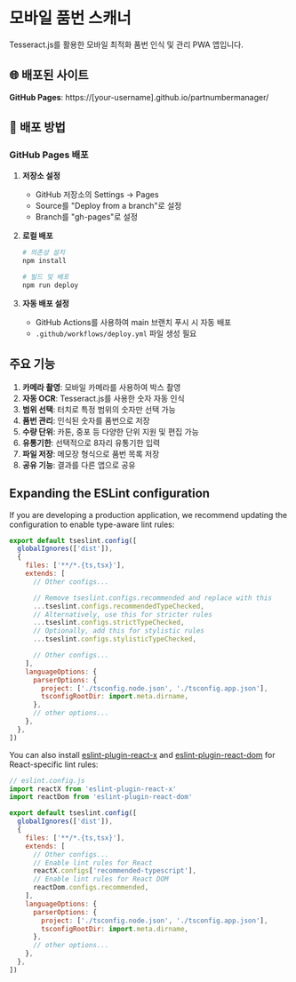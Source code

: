 # 모바일 품번 스캐너

Tesseract.js를 활용한 모바일 최적화 품번 인식 및 관리 PWA 앱입니다.

## 🌐 배포된 사이트

**GitHub Pages**: https://[your-username].github.io/partnumbermanager/

## 🚀 배포 방법

### GitHub Pages 배포

1. **저장소 설정**
   - GitHub 저장소의 Settings → Pages
   - Source를 "Deploy from a branch"로 설정
   - Branch를 "gh-pages"로 설정

2. **로컬 배포**
   ```bash
   # 의존성 설치
   npm install
   
   # 빌드 및 배포
   npm run deploy
   ```

3. **자동 배포 설정**
   - GitHub Actions를 사용하여 main 브랜치 푸시 시 자동 배포
   - `.github/workflows/deploy.yml` 파일 생성 필요

## 주요 기능

1. **카메라 촬영**: 모바일 카메라를 사용하여 박스 촬영
2. **자동 OCR**: Tesseract.js를 사용한 숫자 자동 인식
3. **범위 선택**: 터치로 특정 범위의 숫자만 선택 가능
4. **품번 관리**: 인식된 숫자를 품번으로 저장
5. **수량 단위**: 카톤, 중포 등 다양한 단위 지원 및 편집 가능
6. **유통기한**: 선택적으로 8자리 유통기한 입력
7. **파일 저장**: 메모장 형식으로 품번 목록 저장
8. **공유 기능**: 결과를 다른 앱으로 공유

## Expanding the ESLint configuration

If you are developing a production application, we recommend updating the configuration to enable type-aware lint rules:

```js
export default tseslint.config([
  globalIgnores(['dist']),
  {
    files: ['**/*.{ts,tsx}'],
    extends: [
      // Other configs...

      // Remove tseslint.configs.recommended and replace with this
      ...tseslint.configs.recommendedTypeChecked,
      // Alternatively, use this for stricter rules
      ...tseslint.configs.strictTypeChecked,
      // Optionally, add this for stylistic rules
      ...tseslint.configs.stylisticTypeChecked,

      // Other configs...
    ],
    languageOptions: {
      parserOptions: {
        project: ['./tsconfig.node.json', './tsconfig.app.json'],
        tsconfigRootDir: import.meta.dirname,
      },
      // other options...
    },
  },
])
```

You can also install [eslint-plugin-react-x](https://github.com/Rel1cx/eslint-react/tree/main/packages/plugins/eslint-plugin-react-x) and [eslint-plugin-react-dom](https://github.com/Rel1cx/eslint-react/tree/main/packages/plugins/eslint-plugin-react-dom) for React-specific lint rules:

```js
// eslint.config.js
import reactX from 'eslint-plugin-react-x'
import reactDom from 'eslint-plugin-react-dom'

export default tseslint.config([
  globalIgnores(['dist']),
  {
    files: ['**/*.{ts,tsx}'],
    extends: [
      // Other configs...
      // Enable lint rules for React
      reactX.configs['recommended-typescript'],
      // Enable lint rules for React DOM
      reactDom.configs.recommended,
    ],
    languageOptions: {
      parserOptions: {
        project: ['./tsconfig.node.json', './tsconfig.app.json'],
        tsconfigRootDir: import.meta.dirname,
      },
      // other options...
    },
  },
])
```
